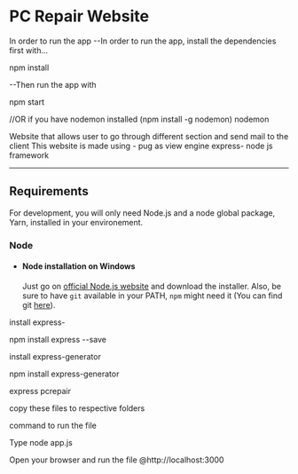 # PC Repair Website
In order to run the app
--In order to run the app, install the dependencies first with...

npm install

--Then run the app with

npm start

//OR if you have nodemon installed (npm install -g nodemon)
nodemon

Website that allows user to go through different section and send mail to the client
  This website is made using -
  pug as view engine
  express- node js framework
  

---
## Requirements

For development, you will only need Node.js and a node global package, Yarn, installed in your environement.

### Node
- #### Node installation on Windows

  Just go on [official Node.js website](https://nodejs.org/) and download the installer.
Also, be sure to have `git` available in your PATH, `npm` might need it (You can find git [here](https://git-scm.com/)).

install express-

npm install express --save

install express-generator

npm install express-generator

express pcrepair

copy these files to respective folders 

command to run the file

Type node app.js

Open your browser and run the file @http://localhost:3000
